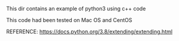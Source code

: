 This dir contains an example of python3 using c++ code

This code had been tested on Mac OS and CentOS

REFERENCE: https://docs.python.org/3.8/extending/extending.html
